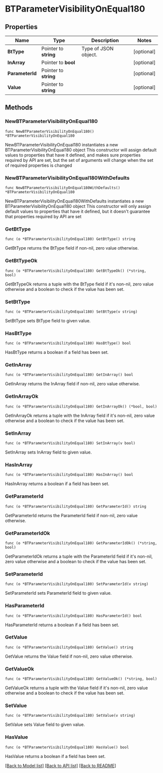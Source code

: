 # BTParameterVisibilityOnEqual180

## Properties

Name | Type | Description | Notes
------------ | ------------- | ------------- | -------------
**BtType** | Pointer to **string** | Type of JSON object. | [optional] 
**InArray** | Pointer to **bool** |  | [optional] 
**ParameterId** | Pointer to **string** |  | [optional] 
**Value** | Pointer to **string** |  | [optional] 

## Methods

### NewBTParameterVisibilityOnEqual180

`func NewBTParameterVisibilityOnEqual180() *BTParameterVisibilityOnEqual180`

NewBTParameterVisibilityOnEqual180 instantiates a new BTParameterVisibilityOnEqual180 object
This constructor will assign default values to properties that have it defined,
and makes sure properties required by API are set, but the set of arguments
will change when the set of required properties is changed

### NewBTParameterVisibilityOnEqual180WithDefaults

`func NewBTParameterVisibilityOnEqual180WithDefaults() *BTParameterVisibilityOnEqual180`

NewBTParameterVisibilityOnEqual180WithDefaults instantiates a new BTParameterVisibilityOnEqual180 object
This constructor will only assign default values to properties that have it defined,
but it doesn't guarantee that properties required by API are set

### GetBtType

`func (o *BTParameterVisibilityOnEqual180) GetBtType() string`

GetBtType returns the BtType field if non-nil, zero value otherwise.

### GetBtTypeOk

`func (o *BTParameterVisibilityOnEqual180) GetBtTypeOk() (*string, bool)`

GetBtTypeOk returns a tuple with the BtType field if it's non-nil, zero value otherwise
and a boolean to check if the value has been set.

### SetBtType

`func (o *BTParameterVisibilityOnEqual180) SetBtType(v string)`

SetBtType sets BtType field to given value.

### HasBtType

`func (o *BTParameterVisibilityOnEqual180) HasBtType() bool`

HasBtType returns a boolean if a field has been set.

### GetInArray

`func (o *BTParameterVisibilityOnEqual180) GetInArray() bool`

GetInArray returns the InArray field if non-nil, zero value otherwise.

### GetInArrayOk

`func (o *BTParameterVisibilityOnEqual180) GetInArrayOk() (*bool, bool)`

GetInArrayOk returns a tuple with the InArray field if it's non-nil, zero value otherwise
and a boolean to check if the value has been set.

### SetInArray

`func (o *BTParameterVisibilityOnEqual180) SetInArray(v bool)`

SetInArray sets InArray field to given value.

### HasInArray

`func (o *BTParameterVisibilityOnEqual180) HasInArray() bool`

HasInArray returns a boolean if a field has been set.

### GetParameterId

`func (o *BTParameterVisibilityOnEqual180) GetParameterId() string`

GetParameterId returns the ParameterId field if non-nil, zero value otherwise.

### GetParameterIdOk

`func (o *BTParameterVisibilityOnEqual180) GetParameterIdOk() (*string, bool)`

GetParameterIdOk returns a tuple with the ParameterId field if it's non-nil, zero value otherwise
and a boolean to check if the value has been set.

### SetParameterId

`func (o *BTParameterVisibilityOnEqual180) SetParameterId(v string)`

SetParameterId sets ParameterId field to given value.

### HasParameterId

`func (o *BTParameterVisibilityOnEqual180) HasParameterId() bool`

HasParameterId returns a boolean if a field has been set.

### GetValue

`func (o *BTParameterVisibilityOnEqual180) GetValue() string`

GetValue returns the Value field if non-nil, zero value otherwise.

### GetValueOk

`func (o *BTParameterVisibilityOnEqual180) GetValueOk() (*string, bool)`

GetValueOk returns a tuple with the Value field if it's non-nil, zero value otherwise
and a boolean to check if the value has been set.

### SetValue

`func (o *BTParameterVisibilityOnEqual180) SetValue(v string)`

SetValue sets Value field to given value.

### HasValue

`func (o *BTParameterVisibilityOnEqual180) HasValue() bool`

HasValue returns a boolean if a field has been set.


[[Back to Model list]](../README.md#documentation-for-models) [[Back to API list]](../README.md#documentation-for-api-endpoints) [[Back to README]](../README.md)


